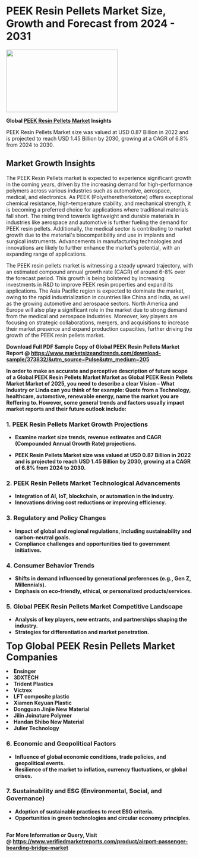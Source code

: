 <H1>PEEK Resin Pellets Market Size, Growth and Forecast from 2024 - 2031</H1><img class="aligncenter size-medium wp-image-584254" src="https://thirdeyenews.in/wp-content/uploads/2024/09/Global-Market-Research-300x168.jpeg" alt="" width="300" height="168" /><p><strong>Global&nbsp;<a href="https://www.marketsizeandtrends.com/download-sample/373832/&amp;utm_source=Pulse&amp;utm_medium=205">PEEK Resin Pellets Market</a> Insights</strong></p><p>PEEK Resin Pellets Market size was valued at USD 0.87 Billion in 2022 and is projected to reach USD 1.45 Billion by 2030, growing at a CAGR of 6.8% from 2024 to 2030.</p><p><h2>Market Growth Insights</h2> <p>The PEEK Resin Pellets market is expected to experience significant growth in the coming years, driven by the increasing demand for high-performance polymers across various industries such as automotive, aerospace, medical, and electronics. As PEEK (Polyetheretherketone) offers exceptional chemical resistance, high-temperature stability, and mechanical strength, it is becoming a preferred choice for applications where traditional materials fall short. The rising trend towards lightweight and durable materials in industries like aerospace and automotive is further fueling the demand for PEEK resin pellets. Additionally, the medical sector is contributing to market growth due to the material's biocompatibility and use in implants and surgical instruments. Advancements in manufacturing technologies and innovations are likely to further enhance the market's potential, with an expanding range of applications.</p> <p><strong></strong></p> <p>The PEEK resin pellets market is witnessing a steady upward trajectory, with an estimated compound annual growth rate (CAGR) of around 6-8% over the forecast period. This growth is being bolstered by increasing investments in R&D to improve PEEK resin properties and expand its applications. The Asia Pacific region is expected to dominate the market, owing to the rapid industrialization in countries like China and India, as well as the growing automotive and aerospace sectors. North America and Europe will also play a significant role in the market due to strong demand from the medical and aerospace industries. Moreover, key players are focusing on strategic collaborations, mergers, and acquisitions to increase their market presence and expand production capacities, further driving the growth of the PEEK resin pellets market.</p> <p><strong></p><p><span class=""><strong>Download Full PDF Sample Copy of Global PEEK Resin Pellets Market Report</strong> @ <a href="https://www.marketsizeandtrends.com/download-sample/373832/&amp;utm_source=Pulse&amp;utm_medium=205" target="_blank">https://www.marketsizeandtrends.com/download-sample/373832/&amp;utm_source=Pulse&amp;utm_medium=205</a></span></p><p>In order to make an accurate and perceptive description of future scope of a Global&nbsp;PEEK Resin Pellets Market Market as Global&nbsp;PEEK Resin Pellets Market Market of 2025, you need to describe a clear Vision &ndash; What Industry or Linda can you think of for example: Quote from a Technology, healthcare, automotive, renewable energy, name the market you are Reffering to. However, some general trends and factors usually impact market reports and their future outlook include:</p><h3>1.&nbsp;<strong>PEEK Resin Pellets Market Growth Projections</strong></h3><ul><li>Examine market size trends, revenue estimates and CAGR (Compounded Annual Growth Rate) projections.</li><li><p>PEEK Resin Pellets Market size was valued at USD 0.87 Billion in 2022 and is projected to reach USD 1.45 Billion by 2030, growing at a CAGR of 6.8% from 2024 to 2030.</p></li></ul><h3>2.&nbsp;<strong>PEEK Resin Pellets Market Technological Advancements</strong></h3><ul><li>Integration of AI, IoT, blockchain, or automation in the industry.</li><li>Innovations driving cost reductions or improving efficiency.</li></ul><h3>3.&nbsp;<strong>Regulatory and Policy Changes</strong></h3><ul><li>Impact of global and regional regulations, including sustainability and carbon-neutral goals.</li><li>Compliance challenges and opportunities tied to government initiatives.</li></ul><h3>4.&nbsp;<strong>Consumer Behavior Trends</strong></h3><ul><li>Shifts in demand influenced by generational preferences (e.g., Gen Z, Millennials).</li><li>Emphasis on eco-friendly, ethical, or personalized products/services.</li></ul><h3>5.&nbsp;<strong>Global PEEK Resin Pellets Market Competitive Landscape</strong></h3><ul><li>Analysis of key players, new entrants, and partnerships shaping the industry.</li><li>Strategies for differentiation and market penetration.</li></ul><p data-pm-slice="1 1 []"><span style="color: inherit; font-family: inherit; font-size: 25px;">Top Global PEEK Resin Pellets Market Companies</span></p><div class="" data-test-id=""><p><li>Ensinger</li><li> 3DXTECH</li><li> Trident Plastics</li><li> Victrex</li><li> LFT composite plastic</li><li> Xiamen Keyuan Plastic</li><li> Dongguan Jinjie New Material</li><li> Jilin Joinature Polymer</li><li> Handan Shibo New Material</li><li> Julier Technology</li></p></div><h3>6.&nbsp;<strong>Economic and Geopolitical Factors</strong></h3><ul><li>Influence of global economic conditions, trade policies, and geopolitical events.</li><li>Resilience of the market to inflation, currency fluctuations, or global crises.</li></ul><h3>7.&nbsp;<strong>Sustainability and ESG (Environmental, Social, and Governance)</strong></h3><ul><li>Adoption of sustainable practices to meet ESG criteria.</li><li>Opportunities in green technologies and circular economy principles.</li></ul><h2><strong style="font-size: 14px;">For More Information or Query, Visit @&nbsp;</strong><a style="background-color: #ffffff; font-size: 14px;" href="https://www.marketsizeandtrends.com/report/peek-resin-pellets-market/" target="_blank">https://www.verifiedmarketreports.com/product/airport-passenger-boarding-bridge-market</a></h2>
